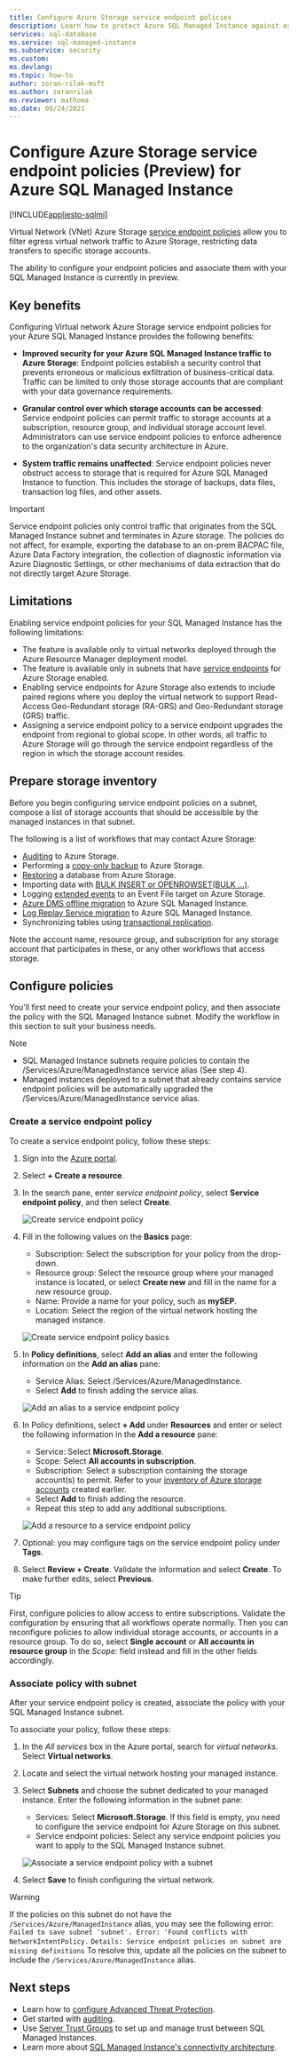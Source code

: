 ```yaml
---
title: Configure Azure Storage service endpoint policies
description: Learn how to protect Azure SQL Managed Instance against exfiltration to invalid Azure Storage accounts.
services: sql-database
ms.service: sql-managed-instance
ms.subservice: security
ms.custom:
ms.devlang: 
ms.topic: how-to
author: zoran-rilak-msft
ms.author: zoranrilak
ms.reviewer: mathoma
ms.date: 09/24/2021
---
```


# Configure Azure Storage service endpoint policies (Preview) for Azure SQL Managed Instance
[!INCLUDE[appliesto-sqlmi](../includes/appliesto-sqlmi.md)]

Virtual Network (VNet) Azure Storage [service endpoint policies](../../virtual-network/virtual-network-service-endpoint-policies-overview.md) allow you to filter egress virtual network traffic to Azure Storage, restricting data transfers to specific storage accounts.

The ability to configure your endpoint policies and associate them with your SQL Managed Instance is currently in preview. 

## Key benefits

Configuring Virtual network Azure Storage service endpoint policies for your Azure SQL Managed Instance provides the following benefits:

- __Improved security for your Azure SQL Managed Instance traffic to Azure Storage__: Endpoint policies establish a security control that prevents erroneous or malicious exfiltration of business-critical data. Traffic can be limited to only those storage accounts that are compliant with your data governance requirements.

- __Granular control over which storage accounts can be accessed__: Service endpoint policies can permit traffic to storage accounts at a subscription, resource group, and individual storage account level. Administrators can use service endpoint policies to enforce adherence to the organization's data security architecture in Azure.

- __System traffic remains unaffected__: Service endpoint policies never obstruct access to storage that is required for Azure SQL Managed Instance to function. This includes the storage of backups, data files, transaction log files, and other assets.

> [!IMPORTANT]
> Service endpoint policies only control traffic that originates from the SQL Managed Instance subnet and terminates in Azure storage. The policies do not affect, for example, exporting the database to an on-prem BACPAC file, Azure Data Factory integration, the collection of diagnostic information via Azure Diagnostic Settings, or other mechanisms of data extraction that do not directly target Azure Storage.

## Limitations

Enabling service endpoint policies for your SQL Managed Instance has the following limitations: 

- The feature is available only to virtual networks deployed through the Azure Resource Manager deployment model.
- The feature is available only in subnets that have [service endpoints](../../../virtual-network/virtual-network-service-endpoints-overview.md) for Azure Storage enabled.
- Enabling service endpoints for Azure Storage also extends to include paired regions where you deploy the virtual network to support Read-Access Geo-Redundant storage (RA-GRS) and Geo-Redundant storage (GRS) traffic.
- Assigning a service endpoint policy to a service endpoint upgrades the endpoint from regional to global scope. In other words, all traffic to Azure Storage will go through the service endpoint regardless of the region in which the storage account resides.

## Prepare storage inventory

Before you begin configuring service endpoint policies on a subnet, compose a list of storage accounts that should be accessible by the managed instances in that subnet.

The following is a list of workflows that may contact Azure Storage:

- [Auditing](auditing-configure.md) to Azure Storage.
- Performing a [copy-only backup](/sql/relational-databases/backup-restore/copy-only-backups-sql-server) to Azure Storage.
- [Restoring](restore-sample-database-quickstart.md) a database from Azure Storage.
- Importing data with [BULK INSERT or OPENROWSET(BULK ...)](/sql/relational-databases/import-export/import-bulk-data-by-using-bulk-insert-or-openrowset-bulk-sql-server).
- Logging [extended events](../database/xevent-db-diff-from-svr.md) to an Event File target on Azure Storage.
- [Azure DMS offline migration](../../dms/tutorial-sql-server-to-managed-instance.md) to Azure SQL Managed Instance.
- [Log Replay Service migration](log-replay-service-migrate.md) to Azure SQL Managed Instance.
- Synchronizing tables using [transactional replication](replication-transactional-overview.md).

Note the account name, resource group, and subscription for any storage account that participates in these, or any other workflows that access storage. 


## Configure policies

You'll first need to create your service endpoint policy, and then associate the policy with the SQL Managed Instance subnet. Modify the workflow in this section to suit your business needs.


> [!NOTE]
> - SQL Managed Instance subnets require policies to contain the /Services/Azure/ManagedInstance service alias (See step 4). 
> - Managed instances deployed to a subnet that already contains service endpoint policies will be automatically upgraded the /Services/Azure/ManagedInstance service alias.

### Create a service endpoint policy

To create a service endpoint policy, follow these steps:

1. Sign into the [Azure portal](https://portal.azure.com). 
1. Select **+ Create a resource**. 
1. In the search pane, enter _service endpoint policy_, select **Service endpoint policy**, and then select **Create**.

   ![Create service endpoint policy](../../virtual-network/media/virtual-network-service-endpoint-policies-portal/create-sep-resource.png)

1. Fill in the following values on the **Basics** page:

   - Subscription: Select the subscription for your policy from the drop-down.
   - Resource group: Select the resource group where your managed instance is located, or select **Create new** and fill in the name for a new resource group.
   - Name: Provide a name for your policy, such as **mySEP**.
   - Location: Select the region of the virtual network hosting the managed instance. 

   ![Create service endpoint policy basics](../../virtual-network/media/virtual-network-service-endpoint-policies-portal/create-sep-basics.png)

1. In **Policy definitions**, select **Add an alias** and enter the following information on the **Add an alias** pane:
   - Service Alias: Select /Services/Azure/ManagedInstance.
   - Select **Add** to finish adding the service alias.

   ![Add an alias to a service endpoint policy](./media/service-endpoint-policies-configure/add-an-alias.png)

1. In Policy definitions, select **+ Add** under **Resources** and enter or select the following information in the **Add a resource** pane:
   - Service: Select **Microsoft.Storage**.
   - Scope: Select **All accounts in subscription**.
   - Subscription: Select a subscription containing the storage account(s) to permit. Refer to your [inventory of Azure storage accounts](#prepare-storage-inventory) created earlier.
   - Select **Add** to finish adding the resource.
   - Repeat this step to add any additional subscriptions. 

   ![Add a resource to a service endpoint policy](./media/service-endpoint-policies-configure/add-a-resource.png)

1. Optional: you may configure tags on the service endpoint policy under **Tags**.
1.	Select **Review + Create**. Validate the information and select **Create**. To make further edits, select **Previous**.

   > [!TIP]
   > First, configure policies to allow access to entire subscriptions. Validate the configuration by ensuring that all workflows operate normally. Then you can reconfigure policies to allow individual storage accounts, or accounts in a resource group. To do so, select **Single account** or **All accounts in resource group** in the _Scope:_ field instead and fill in the other fields accordingly.

### Associate policy with subnet

After your service endpoint policy is created, associate the policy with your SQL Managed Instance subnet.

To associate your policy, follow these steps:

1. In the _All services_ box in the Azure portal, search for _virtual networks_. Select **Virtual networks**.
1. Locate and select the virtual network hosting your managed instance.
1. Select **Subnets** and choose the subnet dedicated to your managed instance. Enter the following information in the subnet pane:
    - Services: Select **Microsoft.Storage**. If this field is empty, you need to configure the service endpoint for Azure Storage on this subnet.
    - Service endpoint policies: Select any service endpoint policies you want to apply to the SQL Managed Instance subnet.

   ![Associate a service endpoint policy with a subnet](./media/service-endpoint-policies-configure/associate-service-endpoint-policy.png)

1. Select **Save** to finish configuring the virtual network.

> [!WARNING]
> If the policies on this subnet do not have the `/Services/Azure/ManagedInstance` alias, you may see the following error: 
> ` Failed to save subnet 'subnet'. Error: 'Found conflicts with NetworkIntentPolicy.`
> `Details: Service endpoint policies on subnet are missing definitions`
> To resolve this, update all the policies on the subnet to include the `/Services/Azure/ManagedInstance` alias.

## Next steps

- Learn how to [configure Advanced Threat Protection](threat-detection-configure.md).
- Get started with [auditing](auditing-configure.md).
- Use [Server Trust Groups](server-trust-group-overview.md) to set up and manage trust between SQL Managed Instances.
- Learn more about [SQL Managed Instance's connectivity architecture](connectivity-architecture-overview.md).
